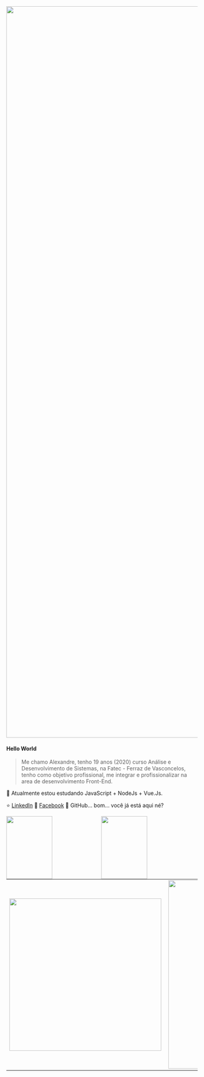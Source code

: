 <img width="1920px" src="https://i.imgur.com/mK0hdph.png"/>

#### Hello World
> Me chamo Alexandre, tenho 19 anos (2020) curso Análise e Desenvolvimento de Sistemas, na Fatec - Ferraz de Vasconcelos, tenho como objetivo profissional, me integrar e profissionalizar na area de desenvolvimento Front-End.

🌱 Atualmente estou estudando JavaScript + NodeJs + Vue.Js.

⭐️ [LinkedIn](https://www.linkedin.com/in/alesouza2503/) 🌌 [Facebook](https://www.facebook.com/alexandre.henrique.16144/) 🐙 GitHub... bom... você já está aqui né? 


<img width="49%" height="165px" align="left" src="https://github-readme-stats.vercel.app/api?username=AlehSouza&count_private=true&show_icons=true&title_color=E52A30&icon_color=E52A30&line_height=20"/>
<img width="49%" height="165px" align="left" src="https://github-readme-stats.vercel.app/api/top-langs/?username=AlehSouza&layout=compact&show_icons=true&title_color=E52A30&icon_color=E52A30" />

<table>
    <tr>
        <td><img width="400px" align="left" src="https://github-readme-stats.vercel.app/api/top-langs/?username=seu_usuário&hide=html&layout=compact&theme=buefy" /></td>
        <td><img width="495px" align="left" src="https://github-readme-stats.vercel.app/api?username=seu_usuário&theme=buefy"/></td>
    </tr>   
</table>
